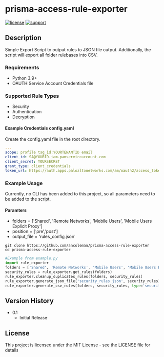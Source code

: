 # prisma-access-rule-exporter


[![license](https://img.shields.io/badge/license-MIT-blue.svg)](./LICENSE) [![support](https://img.shields.io/badge/Support%20Level-Community-yellowgreen)](./SUPPORT.md)

## Description
Simple Export Script to output rules to JSON file output.
Additionally, the script will export all folder rulebases into CSV.

### Requirements
* Python 3.9+
* OAUTH Service Account Credentials file

### Supported Rule Types
* Security
* Authentication
* Decryption

#### Example Credentials config.yaml
Create the config.yaml file in the root directory.
```yaml
---
scope: profile tsg_id:YOURTENANTID email
client_id: SA@YOURID.iam.panserviceaccount.com
client_secret: YOURSECRET
grant_type: client_credentials
token_url: https://auth.apps.paloaltonetworks.com/am/oauth2/access_token
```

### Example Usage
Currently, no CLI has been added to this project, so all parameters need to be added to the script.
#### Paramters
* folders = ['Shared', 'Remote Networks', 'Mobile Users', 'Mobile Users Explicit Proxy']
* position = ['pre','post']
* output_file = 'rules_config.json'

```
git clone https://github.com/ancoleman/prisma-access-rule-exporter
cd prisma-access-rule-exporter
```

```python
#Example from example.py
import rule_exporter
folders = ['Shared', 'Remote Networks', 'Mobile Users', 'Mobile Users Explicit Proxy']
security_rules = rule_exporter.get_rules(folders)
rule_exporter.cleanup_duplicates_rules(folders, security_rules)
rule_exporter.generate_json_file('security_rules.json', security_rules)
rule_exporter.generate_csv_rules(folders, security_rules, type='security')
```


## Version History


* 0.1
    * Initial Release

## License
This project is licensed under the MIT License - see the [LICENSE](./LICENSE) file for details